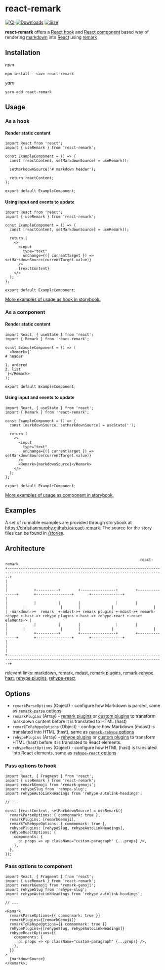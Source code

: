 # react-remark

[![CI](https://github.com/ChristianMurphy/react-remark/workflows/CI/badge.svg?branch=main)](https://github.com/ChristianMurphy/react-remark/actions?query=workflow%3ACI)
[![Downloads](https://img.shields.io/npm/dm/react-remark.svg)](https://www.npmjs.com/package/react-remark)
[![Size](https://img.shields.io/bundlephobia/minzip/react-remark.svg)](https://bundlephobia.com/result?p=react-remark)

**react-remark** offers a [React hook](https://reactjs.org/docs/hooks-intro.html) and [React component](https://reactjs.org/docs/glossary.html#components) based way of rendering [markdown](https://commonmark.org/) into [React](https://reactjs.org) using [remark](https://github.com/remarkjs/remark)

## Installation

_npm_

```
npm install --save react-remark
```

_yarn_

```
yarn add react-remark
```

## Usage

### As a hook

#### Render static content

```tsx
import React from 'react';
import { useRemark } from 'react-remark';

const ExampleComponent = () => {
  const [reactContent, setMarkdownSource] = useRemark();

  setMarkdownSource('# markdown header');

  return reactContent;
};

export default ExampleComponent;
```

#### Using input and events to update

```tsx
import React from 'react';
import { useRemark } from 'react-remark';

const ExampleComponent = () => {
  const [reactContent, setMarkdownSource] = useRemark();

  return (
    <>
      <input
        type="text"
        onChange={({ currentTarget }) => setMarkdownSource(currentTarget.value)}
      />
      {reactContent}
    </>
  );
};

export default ExampleComponent;
```

[More examples of usage as hook in storybook.](https://christianmurphy.github.io/react-remark/?path=/story/remark-hook--default)

### As a component

#### Render static content

```tsx
import React, { useState } from 'react';
import { Remark } from 'react-remark';

const ExampleComponent = () => (
  <Remark>{`
# header

1. ordered
2. list
`}</Remark>
);

export default ExampleComponent;
```

#### Using input and events to update

```tsx
import React, { useState } from 'react';
import { Remark } from 'react-remark';

const ExampleComponent = () => {
  const [markdownSource, setMarkdownSource] = useState('');

  return (
    <>
      <input
        type="text"
        onChange={({ currentTarget }) => setMarkdownSource(currentTarget.value)}
      />
      <Remark>{markdownSource}</Remark>
    </>
  );
};

export default ExampleComponent;
```

[More examples of usage as component in storybook.](https://christianmurphy.github.io/react-remark/?path=/story/remark-component--default)

## Examples

A set of runnable examples are provided through storybook at <https://christianmurphy.github.io/react-remark>.
The source for the story files can be found in [_/stories_](./stories).

## Architecture

```
                                                             react-remark
+---------------------------------------------------------------------------------------------------------------------------------------------+
|                                                                                                                                             |
|            +----------+        +----------------+        +---------------+       +----------------+       +--------------+                  |
|            |          |        |                |        |               |       |                |       |              |                  |
| -markdown->+  remark  +-mdast->+ remark plugins +-mdast->+ remark-rehype +-hast->+ rehype plugins +-hast->+ rehype-react +-react elements-> |
|            |          |        |                |        |               |       |                |       |              |                  |
|            +----------+        +----------------+        +---------------+       +----------------+       +--------------+                  |
|                                                                                                                                             |
+---------------------------------------------------------------------------------------------------------------------------------------------+
```

relevant links: [markdown](https://commonmark.org), [remark](https://github.com/remarkjs/remark), [mdast](https://github.com/syntax-tree/mdast), [remark plugins](https://github.com/remarkjs/remark/blob/main/doc/plugins.md), [remark-rehype](https://github.com/remarkjs/remark-rehype), [hast](https://github.com/syntax-tree/hast), [rehype plugins](https://github.com/rehypejs/rehype/blob/main/doc/plugins.md), [rehype-react](https://github.com/rehypejs/rehype-react)

## Options

- `remarkParseOptions` (Object) - configure how Markdown is parsed, same as [`remark-parse` options](https://github.com/remarkjs/remark/tree/main/packages/remark-parse#options)
- `remarkPlugins` (Array) - [remark plugins](https://github.com/remarkjs/remark/blob/main/doc/plugins.md) or [custom plugins](https://unifiedjs.com/learn/guide/create-a-plugin) to transform markdown content before it is translated to HTML (hast)
- `remarkToRehypeOptions` (Object) - configure how Markdown (mdast) is translated into HTML (hast), same as [`remark-rehype` options](https://github.com/remarkjs/remark-rehype#api)
- `rehypePlugins` (Array) - [rehype plugins](https://github.com/rehypejs/rehype/blob/main/doc/plugins.md) or [custom plugins](https://unifiedjs.com/learn/guide/create-a-plugin) to transform HTML (hast) before it is translated to React elements.
- `rehypeReactOptions` (Object) - configure how HTML (hast) is translated into React elements, same as [`rehype-react` options](https://github.com/rehypejs/rehype-react#options)

### Pass options to hook

```tsx
import React, { Fragment } from 'react';
import { useRemark } from 'react-remark';
import remarkGemoji from 'remark-gemoji';
import rehypeSlug from 'rehype-slug';
import rehypeAutoLinkHeadings from 'rehype-autolink-headings';

// ...

const [reactContent, setMarkdownSource] = useRemark({
  remarkParseOptions: { commonmark: true },
  remarkPlugins: [remarkGemoji],
  remarkToRehypeOptions: { commonmark: true },
  rehypePlugins: [rehypeSlug, rehypeAutoLinkHeadings],
  rehypeReactOptions: {
    components: {
      p: props => <p className="custom-paragraph" {...props} />,
    },
  },
});
```

### Pass options to component

```tsx
import React, { Fragment } from 'react';
import { useRemark } from 'react-remark';
import remarkGemoji from 'remark-gemoji';
import rehypeSlug from 'rehype-slug';
import rehypeAutoLinkHeadings from 'rehype-autolink-headings';

// ...

<Remark
  remarkParseOptions={{ commonmark: true }}
  remarkPlugins={[remarkGemoji]}
  remarkToRehypeOptions={{ commonmark: true }}
  rehypePlugins={[rehypeSlug, rehypeAutoLinkHeadings]}
  rehypeReactOptions={{
    components: {
      p: props => <p className="custom-paragraph" {...props} />,
    },
  }}
>
  {markdownSource}
</Remark>;
```
